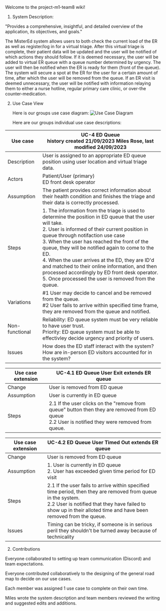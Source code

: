 

Welcome to the project-m1-team8 wiki!

1. System Description:

"Provides a comprehensive, insightful, and detailed overview of the application, its objectives, and goals."

The MisterEd system allows users to both check the current load of the ER as well as register/log in for a virtual triage. After this virtual triage is complete, their patient data will be updated and the user will be notified of which actions they should follow. If it is deemed necessary, the user will be added to virtual ER queue with a queue number determined by urgency. The user will then be notified when the ER is ready for them (front of the queue). The system will secure a spot at the ER for the user for a certain amount of time, after which the user will be removed from the queue. If an ER visit is deemed unnecessary, the user will be notified with information relaying them to either a nurse hotline, regular primary care clinic, or over-the counter-medication.

2. Use Case View

    Here is our groups use case diagram:
    ![Use Case Diagram](https://ibb.co/Z6MJ879)

   Here are our groups individual use case descriptions:

| Use case       | UC-4 ED Queue   <br> history created 21/09/2023 Miles Rose, last modified 24/09/2023 |
|----------------|------------------------------------------------------------------------------------------------------------------------------------------------------------------------------------------------------------------------------------------------------------------------------------------------------------------------------------------------------------------------------------------------------------------------------------------------------------------------------------------------------------------------------------------------------------------------------------------------------------------------------------------------------------------------------------------------------------------------------------------------------------------------------------------------------------------------------------------------------------------------------------------------------------------|
| Description    | User is assigned to an appropriate ED queue position using user location and virtual triage data.              
| Actors         | Patient/User (primary) <br> ED front desk operator                                                        
| Assumption     | The patient provides correct information about their health condition and finishes the triage and their data is correctly processed. |
| Steps          | 1. The information from the triage is used to determine the position in ED queue that the user will take. <br> 2. User is informed of their current position in queue through notifaction use case <br>  3. When the user has reached the front of the queue, they will be notified again to come to the ED. <br> 4. When the user arrives at the ED, they are ID'd and matched to their online information, and then processed accordingly by ED front desk operator. <br> 5. Once processed the user is removed from the queue.
| Variations     |   #1 User may decide to cancel and be removed from the queue. <br> #2 User fails to arrive within specified time frame, they are removed from the queue and notified.|
| Non-functional |   Reliability: ED queue system must be very reliable to have user trust. <br> Priority: ED queue system must be able to effectivley decide urgency and priority of users. |
| Issues         |   How does the ED staff interact with the system? How are in-person ED visitors accounted for in the system? |

| Use case extension  | UC-4.1 ED Queue User Exit **extends** ER queue|
|----------------|------------------------------------------------------------------------------------------------------------------------------------------------------------------------------------------------------------------------------------------------------------------------------------------------------------------------------------------------------------------------------------------------------------------------------------------------------------------------------------------------------------------------------------------------------------------------------------------------------------------------------------------------------------------------------------------------------------------------------------------------------------------------------------------------------------------------------------------------------------------------------------------------------------------|
| Change         | User is removed from ED queue  |                                                             
| Assumption     | User is currently in ED queue|
| Steps          | 2.1 If the user clicks on the "remove from queue" button then they are removed from ED queue <br> 2.2 User is notified they were removed from queue. |


| Use case extension  | UC-4.2 ED Queue User Timed Out **extends** ER queue|
|----------------|------------------------------------------------------------------------------------------------------------------------------------------------------------------------------------------------------------------------------------------------------------------------------------------------------------------------------------------------------------------------------------------------------------------------------------------------------------------------------------------------------------------------------------------------------------------------------------------------------------------------------------------------------------------------------------------------------------------------------------------------------------------------------------------------------------------------------------------------------------------------------------------------------------------|
| Change         | User is removed from ED queue |                                                                    
| Assumption     | 1. User is currently in ED queue <br> 2. User has exceeded given time period for ED visit|
| Steps          | 2.1 If the user fails to arrive within specified time period, then they are removed from queue in the system. <br> 2.2 User is notified that they have failed to show up in their alloted time and have been removed from the queue. |
| Issues         | Timing can be tricky, if someone is in serious peril they shouldn't be turned away because of technicality |


                                            
                                    

2. Contributions

Everyone collaborated to setting up team communication (Discord) and team expectations.

Everyone contributed collaboratively to the designing of the general road map to decide on our use cases.

Each member was assigned 1 use case to complete on their own time.

Miles wrote the system description and team members reviewed the writing and suggested edits and additions.

